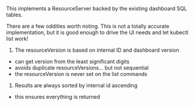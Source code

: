 This implements a ResourceServer backed by the existing dashboard SQL tables.

There are a few oddities worth noting.  This is not a totally accurate implementation,
but it is good enough to drive the UI needs and let kubectl list work\!

1. The resourceVersion is based on internal ID and dashboard version

<!-- end list -->

- can get version from the least significant digits
- avoids duplicate resourceVersions... but not sequential
- the resourceVersion is never set on the list commands

<!-- end list -->

1. Results are always sorted by internal id ascending

<!-- end list -->

- this ensures everything is returned
